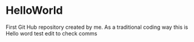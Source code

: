 # HelloWorld
First Git Hub repository created by me. As a traditional coding way this is Hello word 
test edit to check comms
